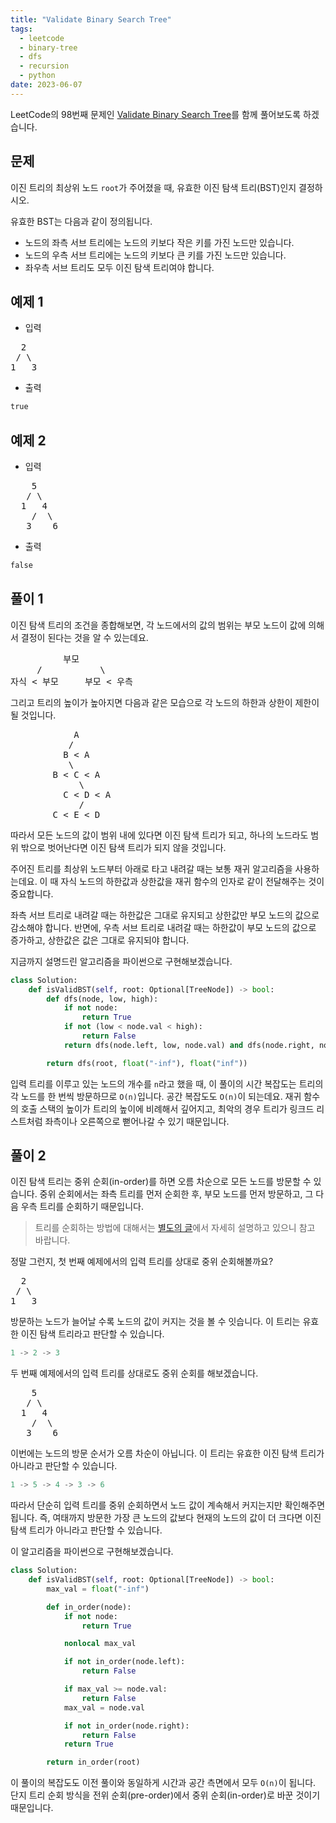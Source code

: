 ```yaml
---
title: "Validate Binary Search Tree"
tags:
  - leetcode
  - binary-tree
  - dfs
  - recursion
  - python
date: 2023-06-07
---
```


LeetCode의 98번째 문제인 [Validate Binary Search Tree](https://leetcode.com/problems/validate-binary-search-tree/)를 함께 풀어보도록 하겠습니다.

## 문제

이진 트리의 최상위 노드 `root`가 주어졌을 때, 유효한 이진 탐색 트리(BST)인지 결정하시오.

유효한 BST는 다음과 같이 정의됩니다.

- 노드의 좌측 서브 트리에는 노드의 키보다 작은 키를 가진 노드만 있습니다.
- 노드의 우측 서브 트리에는 노드의 키보다 큰 키를 가진 노드만 있습니다.
- 좌우측 서브 트리도 모두 이진 탐색 트리여야 합니다.

## 예제 1

- 입력

<pre>
  2
 / \
1   3
</pre>

- 출력

```py
true
```

## 예제 2

- 입력

<pre>
    5
   / \
  1   4
    /  \
   3    6
</pre>

- 출력

```py
false
```

## 풀이 1

이진 탐색 트리의 조건을 종합해보면, 각 노드에서의 값의 범위는 부모 노드이 값에 의해서 결정이 된다는 것을 알 수 있는데요.

<pre>
          부모
     /           \
자식 < 부모     부모 < 우측
</pre>

그리고 트리의 높이가 높아지면 다음과 같은 모습으로 각 노드의 하한과 상한이 제한이 될 것입니다.

<pre>
            A
           /
          B < A
           \
        B < C < A
             \
          C < D < A
             /
        C < E < D
</pre>

따라서 모든 노드의 값이 범위 내에 있다면 이진 탐색 트리가 되고, 하나의 노드라도 범위 밖으로 벗어난다면 이진 탐색 트리가 되지 않을 것입니다.

주어진 트리를 최상위 노드부터 아래로 타고 내려갈 때는 보통 재귀 알고리즘을 사용하는데요.
이 때 자식 노드의 하한값과 상한값을 재귀 함수의 인자로 같이 전달해주는 것이 중요합니다.

좌측 서브 트리로 내려갈 때는 하한값은 그대로 유지되고 상한값만 부모 노드의 값으로 감소해야 합니다.
반면에, 우측 서브 트리로 내려갈 때는 하한값이 부모 노드의 값으로 증가하고, 상한값은 값은 그대로 유지되야 합니다.

지금까지 설명드린 알고리즘을 파이썬으로 구현해보겠습니다.

```py
class Solution:
    def isValidBST(self, root: Optional[TreeNode]) -> bool:
        def dfs(node, low, high):
            if not node:
                return True
            if not (low < node.val < high):
                return False
            return dfs(node.left, low, node.val) and dfs(node.right, node.val, high)

        return dfs(root, float("-inf"), float("inf"))
```

입력 트리를 이루고 있는 노드의 개수를 `n`라고 했을 때, 이 풀이의 시간 복잡도는 트리의 각 노드를 한 번씩 방문하므로 `O(n)`입니다.
공간 복잡도도 `O(n)`이 되는데요.
재귀 함수의 호출 스택의 높이가 트리의 높이에 비례해서 깊어지고, 최악의 경우 트리가 링크드 리스트처럼 좌측이나 오른쪽으로 뻗어나갈 수 있기 때문입니다.

## 풀이 2

이진 탐색 트리는 중위 순회(in-order)를 하면 오름 차순으로 모든 노드를 방문할 수 있습니다.
중위 순회에서는 좌측 트리를 먼저 순회한 후, 부모 노드를 먼저 방문하고, 그 다음 우측 트리를 순회하기 때문입니다.

> 트리를 순회하는 방법에 대해서는 [별도의 글](/data-structures/binary-tree/)에서 자세히 설명하고 있으니 참고 바랍니다.

정말 그런지, 첫 번째 예제에서의 입력 트리를 상대로 중위 순회해볼까요?

<pre>
  2
 / \
1   3
</pre>

방문하는 노드가 늘어날 수록 노드의 값이 커지는 것을 볼 수 잇습니다.
이 트리는 유효한 이진 탐색 트리라고 판단할 수 있습니다.

```py
1 -> 2 -> 3
```

두 번째 예제에서의 입력 트리를 상대로도 중위 순회를 해보겠습니다.

<pre>
    5
   / \
  1   4
    /  \
   3    6
</pre>

이번에는 노드의 방문 순서가 오름 차순이 아닙니다.
이 트리는 유효한 이진 탐색 트리가 아니라고 판단할 수 있습니다.

```py
1 -> 5 -> 4 -> 3 -> 6
```

따라서 단순히 입력 트리를 중위 순회하면서 노드 값이 계속해서 커지는지만 확인해주면 됩니다.
즉, 여태까지 방문한 가장 큰 노드의 값보다 현재의 노드의 값이 더 크다면 이진 탐색 트리가 아니라고 판단할 수 있습니다.

이 알고리즘을 파이썬으로 구현해보겠습니다.

```py
class Solution:
    def isValidBST(self, root: Optional[TreeNode]) -> bool:
        max_val = float("-inf")

        def in_order(node):
            if not node:
                return True

            nonlocal max_val

            if not in_order(node.left):
                return False

            if max_val >= node.val:
                return False
            max_val = node.val

            if not in_order(node.right):
                return False
            return True

        return in_order(root)
```

이 풀이의 복잡도도 이전 풀이와 동일하게 시간과 공간 측면에서 모두 `O(n)`이 됩니다.
단지 트리 순회 방식을 전위 순회(pre-order)에서 중위 순회(in-order)로 바꾼 것이기 때문입니다.
